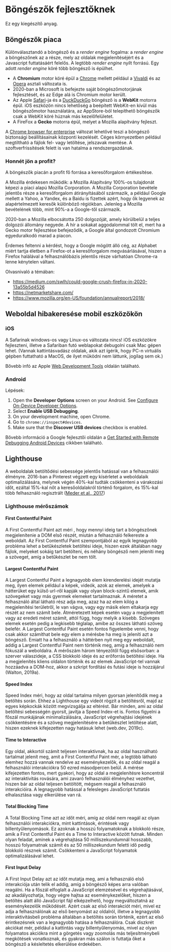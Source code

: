 # Böngészők fejlesztőknek

Ez egy kiegészítő anyag. 

## Böngészők piaca

Különválasztandó a böngésző és a *render engine* fogalma: a *render engine* a böngészőnek az a része, mely az oldalak megjelenítéséjért és a Javascript futtatásáért felelős. A legtöbb *render engine* nyílt forrású. Egy adott *render engine* köré több böngésző is épülhet.
- A **Chromium** motor köré épül a [Chrome]() mellett például a [Vivaldi](https://vivaldi.com/) és az [Opera](https://www.opera.com/) asztali változata is.
- 2020-ban a Microsoft is befejezte saját böngészőmotorjának fejlesztését, és az Edge alá is Chromium motor került. 
- Az Apple [Safari](https://www.apple.com/safari/)-ja és a [DuckDuckGo](https://duckduckgo.com) böngésző is a **WebKit** motorra épül. iOS eszközön nincs lehetőség a beépített WebKit-en kívül más böngészőmotor használatára, az AppStore-ból telepíthető böngészők csak a WebKit köré húznak más kezelőfelületet. 
- A FireFox a **Gecko** motorra épül, melyet a Mozilla alapítvány fejleszt.  

A [Chrome browser for enterprise](https://chromeenterprise.google/browser/download/) változat lehetővé teszi a böngésző biztonsági beállításainak központi kezelését. Céges környezetben például megtiltható a fájlok fel- vagy letöltése, jelszavak mentése. A szoftverfrissítések felett is van hatalma a rendszergazdának. 

### Honnét jön a profit? 

A böngészők piacán a profit fő forrása a keresőforgalom értékesítése.

A Mozilla érdekesen működik: a Mozilla Alapítvány 100%-os tulajdonát képezi a piaci alapú Mozilla Corporation. A Mozilla Corporation bevétele jelentős része a keresőforgalom átirányításából származik, a például Google mellett a Yahoo, a Yandex, és a Baidu is fizettek azért, hogy ők legyenek az alapértelmezett keresők különböző régiókban. Jelenleg a Mozilla bevételének több, mint 90%-a a Google-től származik.

2020-ban a Mozilla elbocsátotta 250 dolgozóját, amely körülbelül a teljes dolgozói állomány negyede. A hír a sokakat aggodalommal tölt el, mert ha a Gecko motor fejlesztése befejeződik, a Google által gondozott Chromium egyeduralkodó marad a piacon. 

Érdemes feltenni a kérdést, hogy a Google mögött álló cég, az Alphabet miért tartja életben a Firefox-ot a keresőforgalom megvásárlásával, hiszen a Firefox halálával a felhasználóbázis jelentős része várhatóan Chrome-ra lenne kénytelen váltani. 

Olvasnivaló a témában:
- https://medium.com/swlh/could-google-crush-firefox-in-2020-13a55b5d4526
- https://netmarketshare.com/
- https://www.mozilla.org/en-US/foundation/annualreport/2018/

## Weboldal hibakeresése mobil eszközökön

### iOS 

A Safarinak windows-os vagy Linux-os változata nincs!  iOS eszközökre fejleszteni, illetve a Safariban futó weblapokat debugolni csak Mac gépen lehet. (Vannak kattintásvadász oldalak, akik azt ígérik, hogy PC-n virtuális gépben futtatható a MacOS, de ilyet működni nem láttunk, jogilag sem ok.)

Bővebb infó az Apple [Web Development Tools](https://developer.apple.com/safari/tools/) oldalán található. 

### Android

Lépések:
1.  Open the  **Developer Options**  screen on your Android. See  [Configure On-Device Developer Options](https://developer.android.com/studio/debug/dev-options.html).
2.  Select  **Enable USB Debugging**.
3.  On your development machine, open Chrome.
4.  Go to  `chrome://inspect#devices`.
5.  Make sure that the  **Discover USB devices**  checkbox is enabled.

Bővebb információ a Google fejlesztői oldalán a [Get Started with Remote Debugging Android Devices]( https://developers.google.com/web/tools/chrome-devtools/remote-debugging) cikkben található. 

## Lighthouse

A weboldalak betöltődési sebessége jelentős hatással van a felhasználói élményre. 2016-ban a Pinterest végzett egy kísérletet a weboldalaik optimalizálására, melynek végén 40%-kal tudták csökkenteni a várakozási időt, ezáltal 15%-kal nőt a keresőoldalakról történő forgalom, és 15%-kal több felhasználó regisztrált  ([Meder et al., 2017](https://medium.com/pinterest-engineering/driving-user-growth-with-performance-improvements-cfc50dafadd7))

###  Lighthouse mérőszámok

####	First Contentful Paint
A First Contentful Paint azt méri , hogy mennyi ideig tart a böngészőnek megjelenítenie a DOM első részét, miután a felhasználó felkereste a weboldalt. Az First Contentful Paint szempontjából az egyik legnagyobb probléma lehet a betűkészletek betöltési ideje, hiszen ezek általában nagy fájlok, melyeket sokáig tart betölteni, és néhány böngésző nem jeleníti meg a szöveget, amíg a betűkészlet be nem tölt.

####	Largest Contentful Paint
A Largest Contentful Paint a legnagyobb elem kirenderelési idejét mutatja meg, ilyen elemek például a képek, videók, azok az elemek, amelyek a hátterüket egy külső url-ről kapják vagy olyan block-szintű elemek, amik szövegeket vagy más gyermek elemeket tartalmaznak. A méretet a felhasználó által látható rész adja meg, azaz ha az elem kilóg a megjelenítési területről, le van vágva, vagy egy másik elem eltakarja egy részét az nem számít bele. Átméretezett képek esetén vagy a megjelenített vagy az eredeti méret számít, attól függ, hogy melyik a kisebb. Szöveges elemek esetén pedig a legkisebb téglalap, amibe az összes látható szöveg belefér. A Largest Contentful Paint esetén fontos figyelembe venni, hogy csak akkor számíthat bele egy elem a mérésbe ha meg is jeleníti azt a böngésző. Emiatt ha a felhasználó a háttérben nyit meg egy weboldalt, addig a Largest Contentful Paint nem történik meg, amíg a felhasználó nem fókuszál a weboldalra. A mérőszám három tényezőtől függ elsősorban: a szerver válaszideje, a CSS blokkoló ideje és az erőforrás betöltési ideje. Ha a megjelenítés kliens oldalon történik és az elemek JavaScript-tel vannak hozzáadva a DOM-hoz, akkor a szkript fordítási és futási ideje is hozzájárul (Walton, 2019a).

####	Speed Index
Speed Index méri, hogy az oldal tartalma milyen gyorsan jelenítődik meg a betöltés során. Ehhez a Lighthouse egy videót rögzít a betöltésről, majd az egyes képkockák között megvizsgálja az eltérést. Bár minden, ami az oldal betöltési sebességén gyorsít, javítja a Speed Index-et is. Fontos figyelni a főszál munkájának minimalizálására, JavaScript végrehajtási idejének csökkentésére és a szöveg megjelenítésére a betűkészlet letöltése alatt, hiszen ezeknek kifejezetten nagy hatásuk lehet (web.dev, 2019c).

####	Time to Interactive
Egy oldal, akkortól számít teljesen interaktívnak, ha az oldal használható tartalmat jelenít meg, amit a First Contentful Paint mér, a legtöbb látható elemhez hozzá vannak rendelve az eseménykezelők, és az oldal reagál a felhasználói interakciókra 50 ezred másodpercen belül. A mérése kifejezetten fontos, mert gyakori, hogy az oldal a megjelenítésre koncentrál az interaktivitás rovására, ami zavaró felhasználói élményhez vezethet, hiszen bár az oldal teljesen betöltött, mégsem reagál a felhasználó interakcióira. A legnagyobb hatással a felesleges JavaScript futtatás elhalasztása vagy elkerülése van rá.

####	Total Blocking Time
A Total Blocking Time azt az időt méri, amíg az oldal nem reagál az olyan felhasználói interakciókra, mint kattintások, érintések vagy billentyűlenyomások. Ez azoknak a hosszú folyamatoknak a blokkoló része, amik a First Contentful Paint és a Time to Interactive között futnak. Minden olyan feladat, aminek a végrehajtása 50 milliszekundumnál hosszabb, hosszú folyamatnak számít és az 50 milliszekundum feletti idő pedig blokkoló résznek számít. Csökkenteni a JavaScript folyamatok optimalizálásával lehet.

####	First Input Delay
A First Input Delay azt az időt mutatja meg, ami a felhasználó első interakciója után telik el addig, amíg a böngésző képes arra valóban reagálni. Ha a főszál elfoglalt a JavaScript elemzésével és végrehajtásával, az akadályozhatja, hogy végre hajtsa az eseménykezelőket, hiszen a betöltés alatt álló JavaScript fájl elképzelhető, hogy megváltoztatná az eseménykezelők működését. Azért csak az első interakciót méri, mivel ez adja a felhasználónak az első benyomást az oldalról, illetve a legnagyobb interaktivitásbeli probléma általában a betöltés során történik, ezért az első érintkezésnek van a legnagyobb hatása a felhasználóra. Csak diszkrét akciókat mér, például a kattintás vagy billentyűlenyomás, mivel az olyan folyamatos akciókra mint a görgetés vagy zoomolás más teljesítménybeli megkötések vonatkoznak, és gyakran más szálon is futtatja őket a böngésző a késleltetés elkerülése érdekében.

